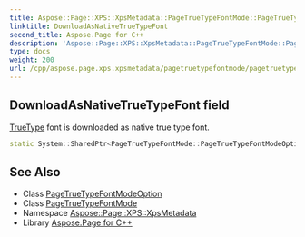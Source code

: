 ```yaml
---
title: Aspose::Page::XPS::XpsMetadata::PageTrueTypeFontMode::PageTrueTypeFontModeOption::DownloadAsNativeTrueTypeFont field
linktitle: DownloadAsNativeTrueTypeFont
second_title: Aspose.Page for C++
description: 'Aspose::Page::XPS::XpsMetadata::PageTrueTypeFontMode::PageTrueTypeFontModeOption::DownloadAsNativeTrueTypeFont field. TrueType font is downloaded as native true type font in C++.'
type: docs
weight: 200
url: /cpp/aspose.page.xps.xpsmetadata/pagetruetypefontmode/pagetruetypefontmodeoption/downloadasnativetruetypefont/
---
```

## DownloadAsNativeTrueTypeFont field


[TrueType](../../../../aspose.truetype/) font is downloaded as native true type font.

```cpp
static System::SharedPtr<PageTrueTypeFontMode::PageTrueTypeFontModeOption> Aspose::Page::XPS::XpsMetadata::PageTrueTypeFontMode::PageTrueTypeFontModeOption::DownloadAsNativeTrueTypeFont
```

## See Also

* Class [PageTrueTypeFontModeOption](../)
* Class [PageTrueTypeFontMode](../../)
* Namespace [Aspose::Page::XPS::XpsMetadata](../../../)
* Library [Aspose.Page for C++](../../../../)
